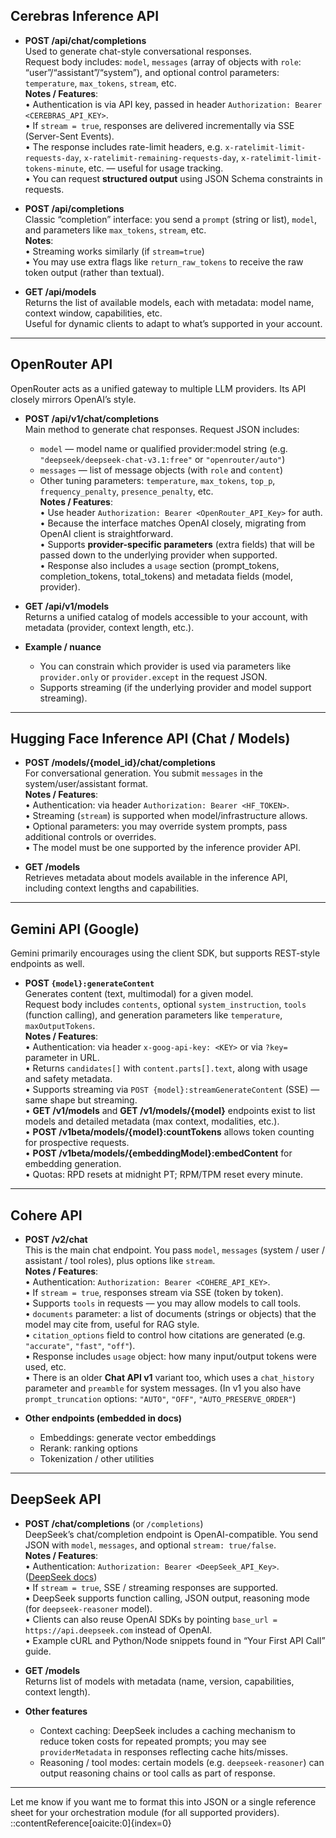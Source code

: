 ## Cerebras Inference API

* **POST /api/chat/completions**  
  Used to generate chat-style conversational responses.  
  Request body includes: `model`, `messages` (array of objects with `role`: “user”/“assistant”/“system”), and optional control parameters: `temperature`, `max_tokens`, `stream`, etc.  
  **Notes / Features**:  
  • Authentication is via API key, passed in header `Authorization: Bearer <CEREBRAS_API_KEY>`.  
  • If `stream = true`, responses are delivered incrementally via SSE (Server-Sent Events).  
  • The response includes rate-limit headers, e.g. `x-ratelimit-limit-requests-day`, `x-ratelimit-remaining-requests-day`, `x-ratelimit-limit-tokens-minute`, etc. — useful for usage tracking.  
  • You can request **structured output** using JSON Schema constraints in requests.  

* **POST /api/completions**  
  Classic “completion” interface: you send a `prompt` (string or list), `model`, and parameters like `max_tokens`, `stream`, etc.  
  **Notes**:  
  • Streaming works similarly (if `stream=true`)  
  • You may use extra flags like `return_raw_tokens` to receive the raw token output (rather than textual).  

* **GET /api/models**  
  Returns the list of available models, each with metadata: model name, context window, capabilities, etc.  
  Useful for dynamic clients to adapt to what’s supported in your account.

---

## OpenRouter API

OpenRouter acts as a unified gateway to multiple LLM providers. Its API closely mirrors OpenAI’s style.

* **POST /api/v1/chat/completions**  
  Main method to generate chat responses. Request JSON includes:  
  - `model` — model name or qualified provider:model string (e.g. `"deepseek/deepseek-chat-v3.1:free"` or `"openrouter/auto"`)  
  - `messages` — list of message objects (with `role` and `content`)  
  - Other tuning parameters: `temperature`, `max_tokens`, `top_p`, `frequency_penalty`, `presence_penalty`, etc.  
  **Notes / Features**:  
  • Use header `Authorization: Bearer <OpenRouter_API_Key>` for auth.  
  • Because the interface matches OpenAI closely, migrating from OpenAI client is straightforward.  
  • Supports **provider-specific parameters** (extra fields) that will be passed down to the underlying provider when supported.  
  • Response also includes a `usage` section (prompt_tokens, completion_tokens, total_tokens) and metadata fields (model, provider).  

* **GET /api/v1/models**  
  Returns a unified catalog of models accessible to your account, with metadata (provider, context length, etc.).  

* **Example / nuance**  
  - You can constrain which provider is used via parameters like `provider.only` or `provider.except` in the request JSON.  
  - Supports streaming (if the underlying provider and model support streaming).  

---

## Hugging Face Inference API (Chat / Models)

* **POST /models/{model_id}/chat/completions**  
  For conversational generation. You submit `messages` in the system/user/assistant format.  
  **Notes / Features**:  
  • Authentication: via header `Authorization: Bearer <HF_TOKEN>`.  
  • Streaming (`stream`) is supported when model/infrastructure allows.  
  • Optional parameters: you may override system prompts, pass additional controls or overrides.  
  • The model must be one supported by the inference provider API.  

* **GET /models**  
  Retrieves metadata about models available in the inference API, including context lengths and capabilities.

---

## Gemini API (Google)

Gemini primarily encourages using the client SDK, but supports REST-style endpoints as well.

* **POST `{model}:generateContent`**  
  Generates content (text, multimodal) for a given model.  
  Request body includes `contents`, optional `system_instruction`, `tools` (function calling), and generation parameters like `temperature`, `maxOutputTokens`.  
  **Notes / Features**:  
  • Authentication: via header `x-goog-api-key: <KEY>` or via `?key=` parameter in URL.  
  • Returns `candidates[]` with `content.parts[].text`, along with usage and safety metadata.  
  • Supports streaming via `POST {model}:streamGenerateContent` (SSE) — same shape but streaming.  
  • **GET /v1/models** and **GET /v1/models/{model}** endpoints exist to list models and detailed metadata (max context, modalities, etc.).  
  • **POST /v1beta/models/{model}:countTokens** allows token counting for prospective requests.  
  • **POST /v1beta/models/{embeddingModel}:embedContent** for embedding generation.  
  • Quotas: RPD resets at midnight PT; RPM/TPM reset every minute.  

---

## Cohere API

* **POST /v2/chat**  
  This is the main chat endpoint. You pass `model`, `messages` (system / user / assistant / tool roles), plus options like `stream`.  
  **Notes / Features**:  
  • Authentication: `Authorization: Bearer <COHERE_API_KEY>`.  
  • If `stream = true`, responses stream via SSE (token by token).  
  • Supports `tools` in requests — you may allow models to call tools.  
  • `documents` parameter: a list of documents (strings or objects) that the model may cite from, useful for RAG style.  
  • `citation_options` field to control how citations are generated (e.g. `"accurate"`, `"fast"`, `"off"`).  
  • Response includes `usage` object: how many input/output tokens were used, etc.  
  • There is an older **Chat API v1** variant too, which uses a `chat_history` parameter and `preamble` for system messages. (In v1 you also have `prompt_truncation` options: `"AUTO"`, `"OFF"`, `"AUTO_PRESERVE_ORDER"`)  

* **Other endpoints (embedded in docs)**  
  - Embeddings: generate vector embeddings  
  - Rerank: ranking options  
  - Tokenization / other utilities  

---

## DeepSeek API

* **POST /chat/completions** (or `/completions`)  
  DeepSeek’s chat/completion endpoint is OpenAI-compatible. You send JSON with `model`, `messages`, and optional `stream: true/false`.  
  **Notes / Features**:  
  • Authentication: `Authorization: Bearer <DeepSeek_API_Key>`. ([DeepSeek docs](https://api-docs.deepseek.com))  
  • If `stream = true`, SSE / streaming responses are supported.  
  • DeepSeek supports function calling, JSON output, reasoning mode (for `deepseek-reasoner` model).  
  • Clients can also reuse OpenAI SDKs by pointing `base_url = https://api.deepseek.com` instead of OpenAI.  
  • Example cURL and Python/Node snippets found in “Your First API Call” guide.  

* **GET /models**  
  Returns list of models with metadata (name, version, capabilities, context length).  

* **Other features**  
  - Context caching: DeepSeek includes a caching mechanism to reduce token costs for repeated prompts; you may see `providerMetadata` in responses reflecting cache hits/misses.  
  - Reasoning / tool modes: certain models (e.g. `deepseek-reasoner`) can output reasoning chains or tool calls as part of response.

---

Let me know if you want me to format this into JSON or a single reference sheet for your orchestration module (for all supported providers).
::contentReference[oaicite:0]{index=0}
